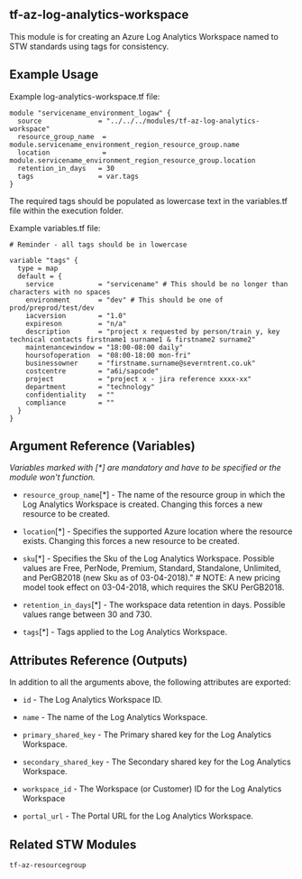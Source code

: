 ## tf-az-log-analytics-workspace

This module is for creating an Azure Log Analytics Workspace named to STW standards using tags for consistency.

## Example Usage

Example log-analytics-workspace.tf file:

```hcl
module "servicename_environment_logaw" {
  source              = "../../../modules/tf-az-log-analytics-workspace"
  resource_group_name  = module.servicename_environment_region_resource_group.name
  location             = module.servicename_environment_region_resource_group.location
  retention_in_days   = 30
  tags                = var.tags
}
```

The required tags should be populated as lowercase text in the variables.tf file within the execution folder.

Example variables.tf file:

```hcl
# Reminder - all tags should be in lowercase

variable "tags" {
  type = map
  default = {
    service           = "servicename" # This should be no longer than characters with no spaces
    environment       = "dev" # This should be one of prod/preprod/test/dev
    iacversion        = "1.0"
    expireson         = "n/a"
    description       = "project x requested by person/train y, key technical contacts firstname1 surname1 & firstname2 surname2"
    maintenancewindow = "18:00-08:00 daily"
    hoursofoperation  = "08:00-18:00 mon-fri"
    businessowner     = "firstname.surname@severntrent.co.uk"
    costcentre        = "a6i/sapcode"
    project           = "project x - jira reference xxxx-xx"
    department        = "technology"
    confidentiality   = ""
    compliance        = ""
  }
}
```

## Argument Reference (Variables)

_Variables marked with [*] are mandatory and have to be specified or the module won't function._

- `resource_group_name`[*] - The name of the resource group in which the Log Analytics Workspace is created. Changing this forces a new resource to be created.

- `location`[*] - Specifies the supported Azure location where the resource exists. Changing this forces a new resource to be created.

- `sku`[*] - Specifies the Sku of the Log Analytics Workspace. Possible values are Free, PerNode, Premium, Standard, Standalone, Unlimited, and PerGB2018 (new Sku as of 03-04-2018)." # NOTE: A new pricing model took effect on 03-04-2018, which requires the SKU PerGB2018.

- `retention_in_days`[*] - The workspace data retention in days. Possible values range between 30 and 730.

- `tags`[*] - Tags applied to the Log Analytics Workspace.

## Attributes Reference (Outputs)

In addition to all the arguments above, the following attributes are exported:

- `id` - The Log Analytics Workspace ID.

- `name` - The name of the Log Analytics Workspace.

- `primary_shared_key` - The Primary shared key for the Log Analytics Workspace.

- `secondary_shared_key` - The Secondary shared key for the Log Analytics Workspace.

- `workspace_id` - The Workspace (or Customer) ID for the Log Analytics Workspace

- `portal_url` - The Portal URL for the Log Analytics Workspace.

## Related STW Modules

`tf-az-resourcegroup`
